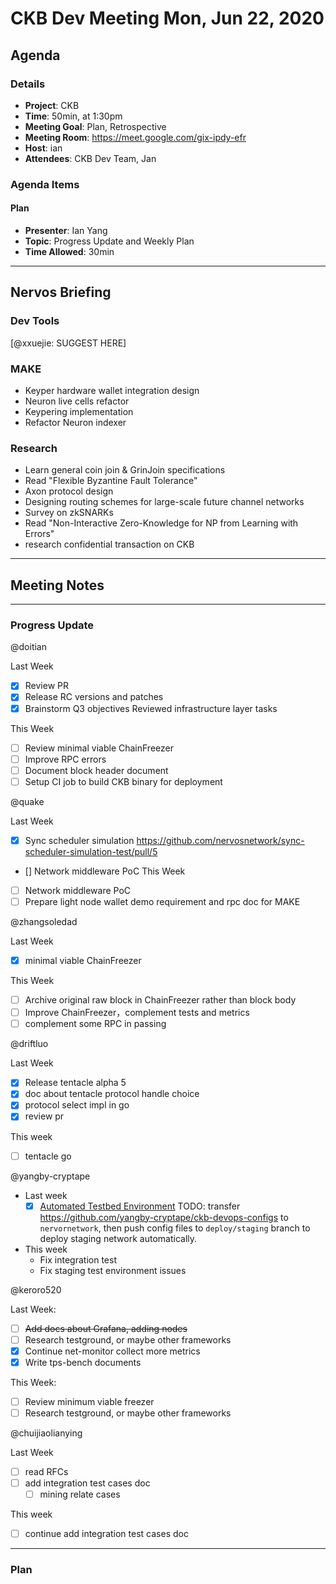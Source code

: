 # CKB Dev Meeting Mon, Jun 22, 2020

## Agenda

### Details

* **Project**: CKB
* **Time**: 50min, at 1:30pm
* **Meeting Goal**: Plan, Retrospective
* **Meeting Room**: https://meet.google.com/gix-ipdy-efr
* **Host**: ian
* **Attendees**: CKB Dev Team, Jan

### Agenda Items

#### Plan

* **Presenter**: Ian Yang
* **Topic**: Progress Update and Weekly Plan
* **Time Allowed**: 30min

---
## Nervos Briefing

### Dev Tools

[@xxuejie: SUGGEST HERE]

### MAKE

* Keyper hardware wallet integration design
* Neuron live cells refactor
* Keypering implementation
* Refactor Neuron indexer

### Research

* Learn general coin join & GrinJoin specifications
* Read "Flexible Byzantine Fault Tolerance"
* Axon protocol design
* Designing routing schemes for large-scale future channel networks
* Survey on zkSNARKs
* Read "Non-Interactive Zero-Knowledge for NP from Learning with Errors"
* research confidential transaction on CKB

---
## Meeting Notes

---
### Progress Update

@doitian

Last Week

* [x] Review PR
* [x] Release RC versions and patches
* [x] Brainstorm Q3 objectives Reviewed infrastructure layer tasks

This Week

* [ ] Review minimal viable ChainFreezer
* [ ] Improve RPC errors
* [ ] Document block header document
* [ ] Setup CI job to build CKB binary for deployment

@quake

Last Week
* [x] Sync scheduler simulation https://github.com/nervosnetwork/sync-scheduler-simulation-test/pull/5
* [] Network middleware PoC
This Week
* [ ] Network middleware PoC
* [ ] Prepare light node wallet demo requirement and rpc doc for MAKE

@zhangsoledad

Last Week
* [x] minimal viable ChainFreezer

This Week
* [ ] Archive original raw block in ChainFreezer rather than block body
* [ ] Improve ChainFreezer，complement tests and metrics 
* [ ] complement some RPC in passing

@driftluo

Last Week
- [x] Release tentacle alpha 5
- [x] doc about tentacle protocol handle choice
- [x] protocol select impl in go
- [x] review pr

This week
- [ ] tentacle go

@yangby-cryptape

- Last week
  - [x] [Automated Testbed Environment](https://github.com/nervosnetwork/ckb-internal/issues/605)
    TODO: transfer https://github.com/yangby-cryptape/ckb-devops-configs to `nervornetwork`, then push config files to `deploy/staging` branch to deploy staging network automatically.
- This week
  - Fix integration test
  - Fix staging test environment issues

@keroro520

Last Week:

  - [ ] ~~Add docs about Grafana, adding nodes~~
  - [ ] Research testground, or maybe other frameworks
  - [x] Continue net-monitor collect more metrics
  - [x] Write tps-bench documents

This Week:

  - [ ] Review minimum viable freezer
  - [ ] Research testground, or maybe other frameworks

@chuijiaolianying

Last Week

* [ ] read RFCs
* [ ] add integration test cases doc
  * [ ] mining relate cases

This week
* [ ] continue add integration test cases doc

---
### Plan

